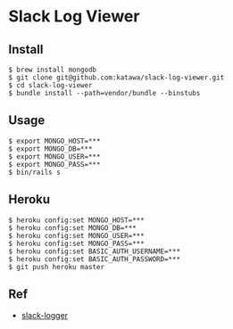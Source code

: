 # Slack Log Viewer

## Install

```
$ brew install mongodb
$ git clone git@github.com:katawa/slack-log-viewer.git
$ cd slack-log-viewer
$ bundle install --path=vendor/bundle --binstubs
```

## Usage

```
$ export MONGO_HOST=***
$ export MONGO_DB=***
$ export MONGO_USER=***
$ export MONGO_PASS=***
$ bin/rails s
```

## Heroku

```
$ heroku config:set MONGO_HOST=***
$ heroku config:set MONGO_DB=***
$ heroku config:set MONGO_USER=***
$ heroku config:set MONGO_PASS=***
$ heroku config:set BASIC_AUTH_USERNAME=***
$ heroku config:set BASIC_AUTH_PASSWORD=***
$ git push heroku master
```

## Ref
- [slack-logger](https://github.com/katawa/slack-logger)
